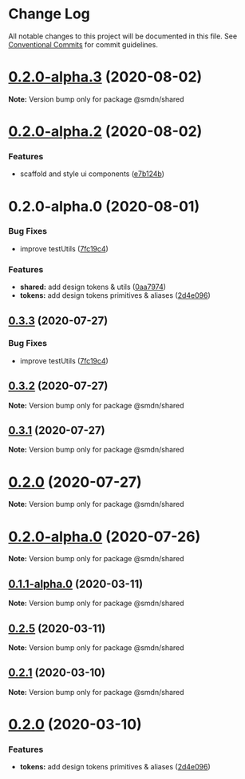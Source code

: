 # Change Log

All notable changes to this project will be documented in this file.
See [Conventional Commits](https://conventionalcommits.org) for commit guidelines.

# [0.2.0-alpha.3](https://github.com/samsoedien/smdn-design-system/tree/master/packages/shared/compare/v0.2.0-alpha.2...v0.2.0-alpha.3) (2020-08-02)

**Note:** Version bump only for package @smdn/shared





# [0.2.0-alpha.2](https://github.com/samsoedien/smdn-design-system/tree/master/packages/shared/compare/v0.2.0-alpha.1...v0.2.0-alpha.2) (2020-08-02)


### Features

* scaffold and style ui components ([e7b124b](https://github.com/samsoedien/smdn-design-system/tree/master/packages/shared/commit/e7b124b66c7f37c36d2cd83f7b6f50e578fe0eff))





# 0.2.0-alpha.0 (2020-08-01)


### Bug Fixes

* improve testUtils ([7fc19c4](https://github.com/samsoedien/smdn-design-system/tree/master/packages/shared/commit/7fc19c497ebcc4bc5573dcb82550e68af55429e9))


### Features

* **shared:** add design tokens & utils ([0aa7974](https://github.com/samsoedien/smdn-design-system/tree/master/packages/shared/commit/0aa797403a98aa5aa301007bb8987510055da347))
* **tokens:** add design tokens primitives & aliases ([2d4e096](https://github.com/samsoedien/smdn-design-system/tree/master/packages/shared/commit/2d4e09693149f5e7859a8841dbdcaa95ecbb93d2))





## [0.3.3](https://github.com/samsoedien/smdn-design-system/tree/master/packages/shared/compare/v0.3.2...v0.3.3) (2020-07-27)


### Bug Fixes

* improve testUtils ([7fc19c4](https://github.com/samsoedien/smdn-design-system/tree/master/packages/shared/commit/7fc19c497ebcc4bc5573dcb82550e68af55429e9))





## [0.3.2](https://github.com/samsoedien/smdn-design-system/tree/master/packages/shared/compare/v0.3.1...v0.3.2) (2020-07-27)

**Note:** Version bump only for package @smdn/shared





## [0.3.1](https://github.com/samsoedien/smdn-design-system/tree/master/packages/shared/compare/v0.2.0-alpha.5...v0.3.1) (2020-07-27)

**Note:** Version bump only for package @smdn/shared





# [0.2.0](https://github.com/samsoedien/smdn-design-system/tree/master/packages/shared/compare/v0.2.0-alpha.5...v0.2.0) (2020-07-27)

**Note:** Version bump only for package @smdn/shared





# [0.2.0-alpha.0](https://github.com/samsoedien/smdn-design-system/tree/master/packages/shared/compare/v0.1.1-alpha.0...v0.2.0-alpha.0) (2020-07-26)

**Note:** Version bump only for package @smdn/shared






## [0.1.1-alpha.0](https://github.com/samsoedien/smdn-design-system/tree/master/packages/shared/compare/v0.2.5...v0.1.1-alpha.0) (2020-03-11)

**Note:** Version bump only for package @smdn/shared





## [0.2.5](https://github.com/samsoedien/smdn-design-system/tree/master/packages/shared/compare/v0.2.4...v0.2.5) (2020-03-11)

**Note:** Version bump only for package @smdn/shared





## [0.2.1](https://github.com/samsoedien/smdn-design-system/tree/master/packages/shared/compare/v0.2.0...v0.2.1) (2020-03-10)

**Note:** Version bump only for package @smdn/shared





# [0.2.0](https://github.com/samsoedien/smdn-design-system/tree/master/packages/shared/compare/v1.1.0...v0.2.0) (2020-03-10)


### Features

* **tokens:** add design tokens primitives & aliases ([2d4e096](https://github.com/samsoedien/smdn-design-system/tree/master/packages/shared/commit/2d4e09693149f5e7859a8841dbdcaa95ecbb93d2))
